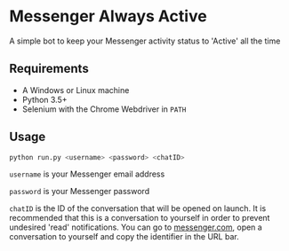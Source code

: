 Messenger Always Active
=======================

A simple bot to keep your Messenger activity status to 'Active' all the time

Requirements
------------

* A Windows or Linux machine
* Python 3.5+
* Selenium with the Chrome Webdriver in `PATH`

Usage
-----

```bash
python run.py <username> <password> <chatID>
```

`username` is your Messenger email address

`password` is your Messenger password

`chatID` is the ID of the conversation that will be opened on launch. It is recommended that this is a conversation to yourself in order to prevent undesired 'read' notifications. You can go to [messenger.com](https://messenger.com/), open a conversation to yourself and copy the identifier in the URL bar.
